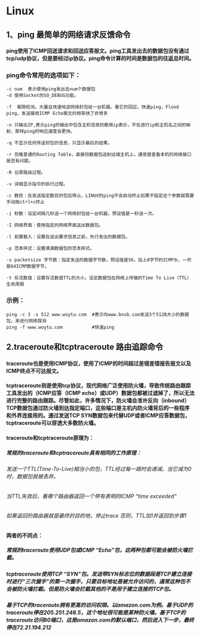 # Linux

## 1、ping 最简单的网络请求反馈命令

#### ping使用了ICMP回送请求和回送应答报文。ping工具发出去的数据包没有通过tcp/udp协议，但是要经过ip协议。ping命令计算的时间是数据包的往返总时间。

### ping命令常用的选项如下：
```
-c num  表示使用ping发出去num个数据包 
-d 使用Socket的SO_DEBUG功能。

-f  极限检测。大量且快速地送网络封包给一台机器，看它的回应。快速ping，Flood ping，发送接收ICMP Echo报文的频率快了非常多

-n 只输出IP,表示ping的输出中包含主机信息的都用ip表示，不在进行ip和主机名之间的映射，那样ping的响应速度会更快。

-q 不显示任何传送封包的信息，只显示最后的结果。

-r 忽略普通的Routing Table，直接将数据包送到远端主机上。通常是查看本机的网络接口是否有问题。

-R 记录路由过程。

-v 详细显示指令的执行过程。

-c 数目：在发送指定数目的包后停止。LINUX的ping不会自动终止如果不指定这个参数就需要手动按ctrl+c终止

-i 秒数：设定间隔几秒送一个网络封包给一台机器，预设值是一秒送一次。

-I 网络界面：使用指定的网络界面送出数据包。

-l 前置载入：设置在送出要求信息之前，先行发出的数据包。

-p 范本样式：设置填满数据包的范本样式。

-s packetsize 字节数：指定发送的数据字节数，预设值是56，加上8字节的ICMP头，一共是64ICMP数据字节。

-t 存活数值：设置存活数值TTL的大小。设定数据包在网络上传输的Time To Live（TTL）生命周期
```
### 示例：
```
ping -c 3 -s 512 www.woytu.com  #表示向www.bnxb.com发送3个512B大小的数据包，来进行网络探测  
ping -f www.woytu.com           #快速ping
```


## 2.traceroute和tcptraceroute 路由追踪命令
#### traceroute也是使用ICMP协议，使用了ICMP的时间超过差错差错报告报文以及ICMP终点不可达报文。
#### tcptraceroute则是使用tcp协议，现代网络广泛使用防火墙，导致传统路由跟踪工具发出的（ICMP应答（ICMP echo）或UDP）数据包都被过滤掉了，所以无法进行完整的路由跟踪。尽管如此，许多情况下，防火墙会准许反向（inbound）TCP数据包通过防火墙到达指定端口，这些端口是主机内防火墙背后的一些程序和外界连接用的。通过发送TCP SYN数据包来代替UDP或者ICMP应答数据包，tcptraceroute可以穿透大多数防火墙。
#### traceroute和tcptraceroute原理为：
##### 常规的traceroute和tcptraceroute具有相同的工作原理：
###### 发送一个TTL(Time-To-Live)相当小的包，TTL经过每一跳时会递减。当它减为0时，数据包就被丢弃。    
###### 当TTL失效后，看哪个路由器返回一个带有表明的ICMP “time exceeded”    
###### 如果返回的路由器就是最终的目的地，停止trace 否则，TTL加1并返回到步骤1 

#### 两者的不同点：
##### 常规的traceroute使用UDP包或ICMP “Echo”包，这两种包都可能会被防火墙拦截。
##### tcptraceroute使用TCP “SYN”包。发送带SYN标志位的数据段是TCP建立连接时进行“三次握手”的第一次握手，只要目标地址是被允许访问的，通常这种包不会被防火墙拦截。但是防火墙会拦截其他的不是用于建立连接的TCP包。   
##### 基于TCP的traceroute拥有更高的访问权限。以amazon.com为例。基于UDP的traceroute停在205.251.248.5，这个地址很可能是某种防火墙。基于TCP的traceroute访问80端口，这是amazon.com的默认端口，然后进入下一步，最终停在72.21.194.212


